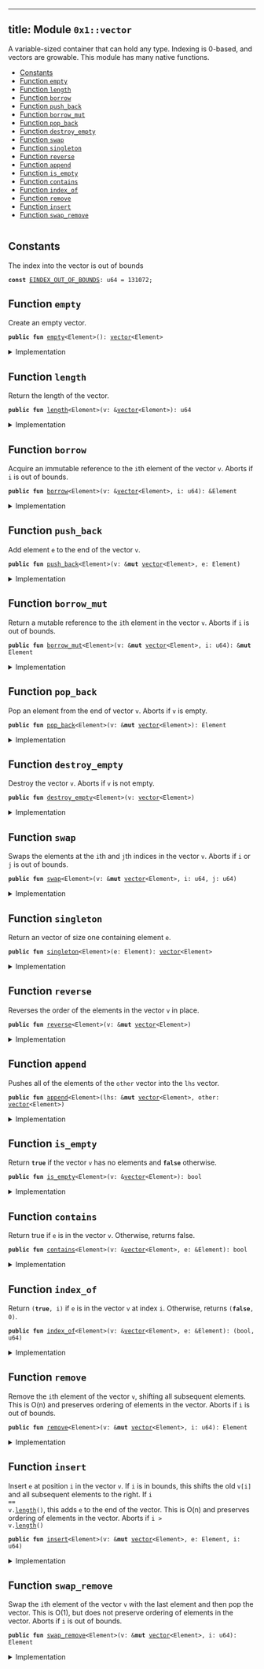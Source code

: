 
---
title: Module `0x1::vector`
---

A variable-sized container that can hold any type. Indexing is 0-based, and
vectors are growable. This module has many native functions.


-  [Constants](#@Constants_0)
-  [Function `empty`](#0x1_vector_empty)
-  [Function `length`](#0x1_vector_length)
-  [Function `borrow`](#0x1_vector_borrow)
-  [Function `push_back`](#0x1_vector_push_back)
-  [Function `borrow_mut`](#0x1_vector_borrow_mut)
-  [Function `pop_back`](#0x1_vector_pop_back)
-  [Function `destroy_empty`](#0x1_vector_destroy_empty)
-  [Function `swap`](#0x1_vector_swap)
-  [Function `singleton`](#0x1_vector_singleton)
-  [Function `reverse`](#0x1_vector_reverse)
-  [Function `append`](#0x1_vector_append)
-  [Function `is_empty`](#0x1_vector_is_empty)
-  [Function `contains`](#0x1_vector_contains)
-  [Function `index_of`](#0x1_vector_index_of)
-  [Function `remove`](#0x1_vector_remove)
-  [Function `insert`](#0x1_vector_insert)
-  [Function `swap_remove`](#0x1_vector_swap_remove)


<pre><code></code></pre>



<a name="@Constants_0"></a>

## Constants


<a name="0x1_vector_EINDEX_OUT_OF_BOUNDS"></a>

The index into the vector is out of bounds


<pre><code><b>const</b> <a href="../move-stdlib/vector.md#0x1_vector_EINDEX_OUT_OF_BOUNDS">EINDEX_OUT_OF_BOUNDS</a>: u64 = 131072;
</code></pre>



<a name="0x1_vector_empty"></a>

## Function `empty`

Create an empty vector.


<pre><code><b>public</b> <b>fun</b> <a href="../move-stdlib/vector.md#0x1_vector_empty">empty</a>&lt;Element&gt;(): <a href="../move-stdlib/vector.md#0x1_vector">vector</a>&lt;Element&gt;
</code></pre>



<details>
<summary>Implementation</summary>


<pre><code><b>native</b> <b>public</b> <b>fun</b> <a href="../move-stdlib/vector.md#0x1_vector_empty">empty</a>&lt;Element&gt;(): <a href="../move-stdlib/vector.md#0x1_vector">vector</a>&lt;Element&gt;;
</code></pre>



</details>

<a name="0x1_vector_length"></a>

## Function `length`

Return the length of the vector.


<pre><code><b>public</b> <b>fun</b> <a href="../move-stdlib/vector.md#0x1_vector_length">length</a>&lt;Element&gt;(v: &<a href="../move-stdlib/vector.md#0x1_vector">vector</a>&lt;Element&gt;): u64
</code></pre>



<details>
<summary>Implementation</summary>


<pre><code><b>native</b> <b>public</b> <b>fun</b> <a href="../move-stdlib/vector.md#0x1_vector_length">length</a>&lt;Element&gt;(v: &<a href="../move-stdlib/vector.md#0x1_vector">vector</a>&lt;Element&gt;): u64;
</code></pre>



</details>

<a name="0x1_vector_borrow"></a>

## Function `borrow`

Acquire an immutable reference to the <code>i</code>th element of the vector <code>v</code>.
Aborts if <code>i</code> is out of bounds.


<pre><code><b>public</b> <b>fun</b> <a href="../move-stdlib/vector.md#0x1_vector_borrow">borrow</a>&lt;Element&gt;(v: &<a href="../move-stdlib/vector.md#0x1_vector">vector</a>&lt;Element&gt;, i: u64): &Element
</code></pre>



<details>
<summary>Implementation</summary>


<pre><code><b>native</b> <b>public</b> <b>fun</b> <a href="../move-stdlib/vector.md#0x1_vector_borrow">borrow</a>&lt;Element&gt;(v: &<a href="../move-stdlib/vector.md#0x1_vector">vector</a>&lt;Element&gt;, i: u64): &Element;
</code></pre>



</details>

<a name="0x1_vector_push_back"></a>

## Function `push_back`

Add element <code>e</code> to the end of the vector <code>v</code>.


<pre><code><b>public</b> <b>fun</b> <a href="../move-stdlib/vector.md#0x1_vector_push_back">push_back</a>&lt;Element&gt;(v: &<b>mut</b> <a href="../move-stdlib/vector.md#0x1_vector">vector</a>&lt;Element&gt;, e: Element)
</code></pre>



<details>
<summary>Implementation</summary>


<pre><code><b>native</b> <b>public</b> <b>fun</b> <a href="../move-stdlib/vector.md#0x1_vector_push_back">push_back</a>&lt;Element&gt;(v: &<b>mut</b> <a href="../move-stdlib/vector.md#0x1_vector">vector</a>&lt;Element&gt;, e: Element);
</code></pre>



</details>

<a name="0x1_vector_borrow_mut"></a>

## Function `borrow_mut`

Return a mutable reference to the <code>i</code>th element in the vector <code>v</code>.
Aborts if <code>i</code> is out of bounds.


<pre><code><b>public</b> <b>fun</b> <a href="../move-stdlib/vector.md#0x1_vector_borrow_mut">borrow_mut</a>&lt;Element&gt;(v: &<b>mut</b> <a href="../move-stdlib/vector.md#0x1_vector">vector</a>&lt;Element&gt;, i: u64): &<b>mut</b> Element
</code></pre>



<details>
<summary>Implementation</summary>


<pre><code><b>native</b> <b>public</b> <b>fun</b> <a href="../move-stdlib/vector.md#0x1_vector_borrow_mut">borrow_mut</a>&lt;Element&gt;(v: &<b>mut</b> <a href="../move-stdlib/vector.md#0x1_vector">vector</a>&lt;Element&gt;, i: u64): &<b>mut</b> Element;
</code></pre>



</details>

<a name="0x1_vector_pop_back"></a>

## Function `pop_back`

Pop an element from the end of vector <code>v</code>.
Aborts if <code>v</code> is empty.


<pre><code><b>public</b> <b>fun</b> <a href="../move-stdlib/vector.md#0x1_vector_pop_back">pop_back</a>&lt;Element&gt;(v: &<b>mut</b> <a href="../move-stdlib/vector.md#0x1_vector">vector</a>&lt;Element&gt;): Element
</code></pre>



<details>
<summary>Implementation</summary>


<pre><code><b>native</b> <b>public</b> <b>fun</b> <a href="../move-stdlib/vector.md#0x1_vector_pop_back">pop_back</a>&lt;Element&gt;(v: &<b>mut</b> <a href="../move-stdlib/vector.md#0x1_vector">vector</a>&lt;Element&gt;): Element;
</code></pre>



</details>

<a name="0x1_vector_destroy_empty"></a>

## Function `destroy_empty`

Destroy the vector <code>v</code>.
Aborts if <code>v</code> is not empty.


<pre><code><b>public</b> <b>fun</b> <a href="../move-stdlib/vector.md#0x1_vector_destroy_empty">destroy_empty</a>&lt;Element&gt;(v: <a href="../move-stdlib/vector.md#0x1_vector">vector</a>&lt;Element&gt;)
</code></pre>



<details>
<summary>Implementation</summary>


<pre><code><b>native</b> <b>public</b> <b>fun</b> <a href="../move-stdlib/vector.md#0x1_vector_destroy_empty">destroy_empty</a>&lt;Element&gt;(v: <a href="../move-stdlib/vector.md#0x1_vector">vector</a>&lt;Element&gt;);
</code></pre>



</details>

<a name="0x1_vector_swap"></a>

## Function `swap`

Swaps the elements at the <code>i</code>th and <code>j</code>th indices in the vector <code>v</code>.
Aborts if <code>i</code> or <code>j</code> is out of bounds.


<pre><code><b>public</b> <b>fun</b> <a href="../move-stdlib/vector.md#0x1_vector_swap">swap</a>&lt;Element&gt;(v: &<b>mut</b> <a href="../move-stdlib/vector.md#0x1_vector">vector</a>&lt;Element&gt;, i: u64, j: u64)
</code></pre>



<details>
<summary>Implementation</summary>


<pre><code><b>native</b> <b>public</b> <b>fun</b> <a href="../move-stdlib/vector.md#0x1_vector_swap">swap</a>&lt;Element&gt;(v: &<b>mut</b> <a href="../move-stdlib/vector.md#0x1_vector">vector</a>&lt;Element&gt;, i: u64, j: u64);
</code></pre>



</details>

<a name="0x1_vector_singleton"></a>

## Function `singleton`

Return an vector of size one containing element <code>e</code>.


<pre><code><b>public</b> <b>fun</b> <a href="../move-stdlib/vector.md#0x1_vector_singleton">singleton</a>&lt;Element&gt;(e: Element): <a href="../move-stdlib/vector.md#0x1_vector">vector</a>&lt;Element&gt;
</code></pre>



<details>
<summary>Implementation</summary>


<pre><code><b>public</b> <b>fun</b> <a href="../move-stdlib/vector.md#0x1_vector_singleton">singleton</a>&lt;Element&gt;(e: Element): <a href="../move-stdlib/vector.md#0x1_vector">vector</a>&lt;Element&gt; {
    <b>let</b> <b>mut</b> v = <a href="../move-stdlib/vector.md#0x1_vector_empty">empty</a>();
    v.<a href="../move-stdlib/vector.md#0x1_vector_push_back">push_back</a>(e);
    v
}
</code></pre>



</details>

<a name="0x1_vector_reverse"></a>

## Function `reverse`

Reverses the order of the elements in the vector <code>v</code> in place.


<pre><code><b>public</b> <b>fun</b> <a href="../move-stdlib/vector.md#0x1_vector_reverse">reverse</a>&lt;Element&gt;(v: &<b>mut</b> <a href="../move-stdlib/vector.md#0x1_vector">vector</a>&lt;Element&gt;)
</code></pre>



<details>
<summary>Implementation</summary>


<pre><code><b>public</b> <b>fun</b> <a href="../move-stdlib/vector.md#0x1_vector_reverse">reverse</a>&lt;Element&gt;(v: &<b>mut</b> <a href="../move-stdlib/vector.md#0x1_vector">vector</a>&lt;Element&gt;) {
    <b>let</b> len = v.<a href="../move-stdlib/vector.md#0x1_vector_length">length</a>();
    <b>if</b> (len == 0) <b>return</b> ();

    <b>let</b> <b>mut</b> front_index = 0;
    <b>let</b> <b>mut</b> back_index = len -1;
    <b>while</b> (front_index &lt; back_index) {
        v.<a href="../move-stdlib/vector.md#0x1_vector_swap">swap</a>(front_index, back_index);
        front_index = front_index + 1;
        back_index = back_index - 1;
    }
}
</code></pre>



</details>

<a name="0x1_vector_append"></a>

## Function `append`

Pushes all of the elements of the <code>other</code> vector into the <code>lhs</code> vector.


<pre><code><b>public</b> <b>fun</b> <a href="../move-stdlib/vector.md#0x1_vector_append">append</a>&lt;Element&gt;(lhs: &<b>mut</b> <a href="../move-stdlib/vector.md#0x1_vector">vector</a>&lt;Element&gt;, other: <a href="../move-stdlib/vector.md#0x1_vector">vector</a>&lt;Element&gt;)
</code></pre>



<details>
<summary>Implementation</summary>


<pre><code><b>public</b> <b>fun</b> <a href="../move-stdlib/vector.md#0x1_vector_append">append</a>&lt;Element&gt;(lhs: &<b>mut</b> <a href="../move-stdlib/vector.md#0x1_vector">vector</a>&lt;Element&gt;, <b>mut</b> other: <a href="../move-stdlib/vector.md#0x1_vector">vector</a>&lt;Element&gt;) {
    other.<a href="../move-stdlib/vector.md#0x1_vector_reverse">reverse</a>();
    <b>while</b> (!other.<a href="../move-stdlib/vector.md#0x1_vector_is_empty">is_empty</a>()) lhs.<a href="../move-stdlib/vector.md#0x1_vector_push_back">push_back</a>(other.<a href="../move-stdlib/vector.md#0x1_vector_pop_back">pop_back</a>());
    other.<a href="../move-stdlib/vector.md#0x1_vector_destroy_empty">destroy_empty</a>();
}
</code></pre>



</details>

<a name="0x1_vector_is_empty"></a>

## Function `is_empty`

Return <code><b>true</b></code> if the vector <code>v</code> has no elements and <code><b>false</b></code> otherwise.


<pre><code><b>public</b> <b>fun</b> <a href="../move-stdlib/vector.md#0x1_vector_is_empty">is_empty</a>&lt;Element&gt;(v: &<a href="../move-stdlib/vector.md#0x1_vector">vector</a>&lt;Element&gt;): bool
</code></pre>



<details>
<summary>Implementation</summary>


<pre><code><b>public</b> <b>fun</b> <a href="../move-stdlib/vector.md#0x1_vector_is_empty">is_empty</a>&lt;Element&gt;(v: &<a href="../move-stdlib/vector.md#0x1_vector">vector</a>&lt;Element&gt;): bool {
    v.<a href="../move-stdlib/vector.md#0x1_vector_length">length</a>() == 0
}
</code></pre>



</details>

<a name="0x1_vector_contains"></a>

## Function `contains`

Return true if <code>e</code> is in the vector <code>v</code>.
Otherwise, returns false.


<pre><code><b>public</b> <b>fun</b> <a href="../move-stdlib/vector.md#0x1_vector_contains">contains</a>&lt;Element&gt;(v: &<a href="../move-stdlib/vector.md#0x1_vector">vector</a>&lt;Element&gt;, e: &Element): bool
</code></pre>



<details>
<summary>Implementation</summary>


<pre><code><b>public</b> <b>fun</b> <a href="../move-stdlib/vector.md#0x1_vector_contains">contains</a>&lt;Element&gt;(v: &<a href="../move-stdlib/vector.md#0x1_vector">vector</a>&lt;Element&gt;, e: &Element): bool {
    <b>let</b> <b>mut</b> i = 0;
    <b>let</b> len = v.<a href="../move-stdlib/vector.md#0x1_vector_length">length</a>();
    <b>while</b> (i &lt; len) {
        <b>if</b> (&v[i] == e) <b>return</b> <b>true</b>;
        i = i + 1;
    };
    <b>false</b>
}
</code></pre>



</details>

<a name="0x1_vector_index_of"></a>

## Function `index_of`

Return <code>(<b>true</b>, i)</code> if <code>e</code> is in the vector <code>v</code> at index <code>i</code>.
Otherwise, returns <code>(<b>false</b>, 0)</code>.


<pre><code><b>public</b> <b>fun</b> <a href="../move-stdlib/vector.md#0x1_vector_index_of">index_of</a>&lt;Element&gt;(v: &<a href="../move-stdlib/vector.md#0x1_vector">vector</a>&lt;Element&gt;, e: &Element): (bool, u64)
</code></pre>



<details>
<summary>Implementation</summary>


<pre><code><b>public</b> <b>fun</b> <a href="../move-stdlib/vector.md#0x1_vector_index_of">index_of</a>&lt;Element&gt;(v: &<a href="../move-stdlib/vector.md#0x1_vector">vector</a>&lt;Element&gt;, e: &Element): (bool, u64) {
    <b>let</b> <b>mut</b> i = 0;
    <b>let</b> len = v.<a href="../move-stdlib/vector.md#0x1_vector_length">length</a>();
    <b>while</b> (i &lt; len) {
        <b>if</b> (&v[i] == e) <b>return</b> (<b>true</b>, i);
        i = i + 1;
    };
    (<b>false</b>, 0)
}
</code></pre>



</details>

<a name="0x1_vector_remove"></a>

## Function `remove`

Remove the <code>i</code>th element of the vector <code>v</code>, shifting all subsequent elements.
This is O(n) and preserves ordering of elements in the vector.
Aborts if <code>i</code> is out of bounds.


<pre><code><b>public</b> <b>fun</b> <a href="../move-stdlib/vector.md#0x1_vector_remove">remove</a>&lt;Element&gt;(v: &<b>mut</b> <a href="../move-stdlib/vector.md#0x1_vector">vector</a>&lt;Element&gt;, i: u64): Element
</code></pre>



<details>
<summary>Implementation</summary>


<pre><code><b>public</b> <b>fun</b> <a href="../move-stdlib/vector.md#0x1_vector_remove">remove</a>&lt;Element&gt;(v: &<b>mut</b> <a href="../move-stdlib/vector.md#0x1_vector">vector</a>&lt;Element&gt;, <b>mut</b> i: u64): Element {
    <b>let</b> <b>mut</b> len = v.<a href="../move-stdlib/vector.md#0x1_vector_length">length</a>();
    // i out of bounds; <b>abort</b>
    <b>if</b> (i &gt;= len) <b>abort</b> <a href="../move-stdlib/vector.md#0x1_vector_EINDEX_OUT_OF_BOUNDS">EINDEX_OUT_OF_BOUNDS</a>;

    len = len - 1;
    <b>while</b> (i &lt; len) v.<a href="../move-stdlib/vector.md#0x1_vector_swap">swap</a>(i, { i = i + 1; i });
    v.<a href="../move-stdlib/vector.md#0x1_vector_pop_back">pop_back</a>()
}
</code></pre>



</details>

<a name="0x1_vector_insert"></a>

## Function `insert`

Insert <code>e</code> at position <code>i</code> in the vector <code>v</code>.
If <code>i</code> is in bounds, this shifts the old <code>v[i]</code> and all subsequent elements to the right.
If <code>i == v.<a href="../move-stdlib/vector.md#0x1_vector_length">length</a>()</code>, this adds <code>e</code> to the end of the vector.
This is O(n) and preserves ordering of elements in the vector.
Aborts if <code>i &gt; v.<a href="../move-stdlib/vector.md#0x1_vector_length">length</a>()</code>


<pre><code><b>public</b> <b>fun</b> <a href="../move-stdlib/vector.md#0x1_vector_insert">insert</a>&lt;Element&gt;(v: &<b>mut</b> <a href="../move-stdlib/vector.md#0x1_vector">vector</a>&lt;Element&gt;, e: Element, i: u64)
</code></pre>



<details>
<summary>Implementation</summary>


<pre><code><b>public</b> <b>fun</b> <a href="../move-stdlib/vector.md#0x1_vector_insert">insert</a>&lt;Element&gt;(v: &<b>mut</b> <a href="../move-stdlib/vector.md#0x1_vector">vector</a>&lt;Element&gt;, e: Element, <b>mut</b> i: u64) {
    <b>let</b> len = v.<a href="../move-stdlib/vector.md#0x1_vector_length">length</a>();
    // i too big <b>abort</b>
    <b>if</b> (i &gt; len) <b>abort</b> <a href="../move-stdlib/vector.md#0x1_vector_EINDEX_OUT_OF_BOUNDS">EINDEX_OUT_OF_BOUNDS</a>;

    v.<a href="../move-stdlib/vector.md#0x1_vector_push_back">push_back</a>(e);
    <b>while</b> (i &lt; len) {
        v.<a href="../move-stdlib/vector.md#0x1_vector_swap">swap</a>(i, len);
        i = i + 1
    }
}
</code></pre>



</details>

<a name="0x1_vector_swap_remove"></a>

## Function `swap_remove`

Swap the <code>i</code>th element of the vector <code>v</code> with the last element and then pop the vector.
This is O(1), but does not preserve ordering of elements in the vector.
Aborts if <code>i</code> is out of bounds.


<pre><code><b>public</b> <b>fun</b> <a href="../move-stdlib/vector.md#0x1_vector_swap_remove">swap_remove</a>&lt;Element&gt;(v: &<b>mut</b> <a href="../move-stdlib/vector.md#0x1_vector">vector</a>&lt;Element&gt;, i: u64): Element
</code></pre>



<details>
<summary>Implementation</summary>


<pre><code><b>public</b> <b>fun</b> <a href="../move-stdlib/vector.md#0x1_vector_swap_remove">swap_remove</a>&lt;Element&gt;(v: &<b>mut</b> <a href="../move-stdlib/vector.md#0x1_vector">vector</a>&lt;Element&gt;, i: u64): Element {
    <b>assert</b>!(!v.<a href="../move-stdlib/vector.md#0x1_vector_is_empty">is_empty</a>(), <a href="../move-stdlib/vector.md#0x1_vector_EINDEX_OUT_OF_BOUNDS">EINDEX_OUT_OF_BOUNDS</a>);
    <b>let</b> last_idx = v.<a href="../move-stdlib/vector.md#0x1_vector_length">length</a>() - 1;
    v.<a href="../move-stdlib/vector.md#0x1_vector_swap">swap</a>(i, last_idx);
    v.<a href="../move-stdlib/vector.md#0x1_vector_pop_back">pop_back</a>()
}
</code></pre>



</details>
